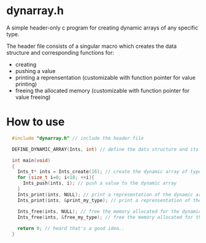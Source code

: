 # dynarray.h
A simple header-only c program for creating dynamic arrays of any specific type.

The header file consists of a singular macro which creates the data structure and corresponding functions for:
  - creating
  - pushing a value 
  - printing a reprensentation (customizable with function pointer for value printing)
  - freeing the allocated memory (customizable with function pointer for value freeing)
# How to use
``` c
  #include "dynarray.h" // include the header file

  DEFINE_DYNAMIC_ARRAY(Ints, int) // define the dats structure and its functions with a name (here 'Ints') and the type of the stored values (here <int>)

  int main(void)
  {
    Ints_t* ints = Ints_create(16); // create the dynamic array of type <Name>_t with a initial capacity of 16
    for (size_t i=0; i<18; ++i){
      Ints_push(ints, i); // push a value to the dynamic array
    }
    Ints_print(ints, NULL); // print a representation of the dynamic array with placeholders for the values
    Ints_print(ints, &print_my_type); // print a reprensentation of the dynamic array with a custom function printing the value

    Ints_free(ints, NULL); // free the memory allocated for the dynamic array and ignore the stored values
    Ints_free(ints, &free_my_type); // free the memory allocated for the dynamic array and use a custom function for freeing the memory of the stored values
    
    return 0; // heard that's a good idea..
  }
```
